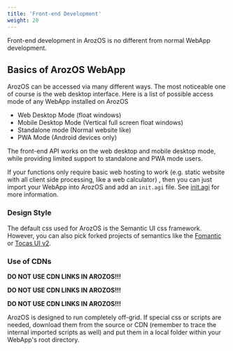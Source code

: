 ```yaml
---
title: 'Front-end Development'
weight: 20
---
```


Front-end development in ArozOS is no different from normal WebApp development. 

## Basics of ArozOS WebApp

ArozOS can be accessed via many different ways. The most noticeable one of course is the web desktop interface. Here is a list of possible access mode of any WebApp installed on ArozOS

- Web Desktop Mode (float windows)
- Mobile Desktop Mode (Vertical full screen float windows)
- Standalone mode (Normal website like)
- PWA Mode (Android devices only)

The front-end API works on the web desktop and mobile desktop mode, while providing limited support to standalone and PWA mode users.

If your functions only require basic web hosting to work  (e.g. static website with all client side processing, like a web calculator) , then you can just import your WebApp into ArozOS and add an ```init.agi``` file. See [init.agi](../init-agi/) for more information.

### Design Style

The default css used for ArozOS is the Semantic UI css framework. However, you can also pick forked projects of semantics like the [Fomantic](https://fomantic-ui.com/) or [Tocas UI v2](https://v2.tocas-ui.com/).

### Use of CDNs

**DO NOT USE CDN LINKS IN AROZOS!!!**

**DO NOT USE CDN LINKS IN AROZOS!!!**

**DO NOT USE CDN LINKS IN AROZOS!!!**

ArozOS is designed to run completely off-grid. If special css or scripts are needed, download them from the source or CDN (remember to trace the internal imported scripts as well) and put them in a local folder within your WebApp's root directory.



